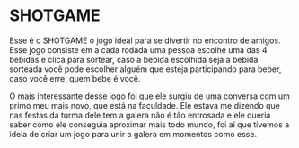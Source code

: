# SHOTGAME

Esse é o SHOTGAME o jogo ideal para se divertir no encontro de amigos. Esse jogo consiste em a cada rodada uma pessoa escolhe uma das 4 bebidas e clica para sortear, caso a bebida escolhida seja a bebida sorteada você pode escolher alguém que esteja participando para beber, caso você erre, quem bebe é você.

O mais interessante desse jogo foi que ele surgiu de uma conversa com um primo meu mais novo, que está na faculdade. Ele estava me dizendo que nas festas da turma dele tem a galera não é tão entrosada e ele queria saber como ele conseguia aproximar mais todo mundo, foi aí que tivemos a ideia de criar um jogo para unir a galera em momentos como esse.
